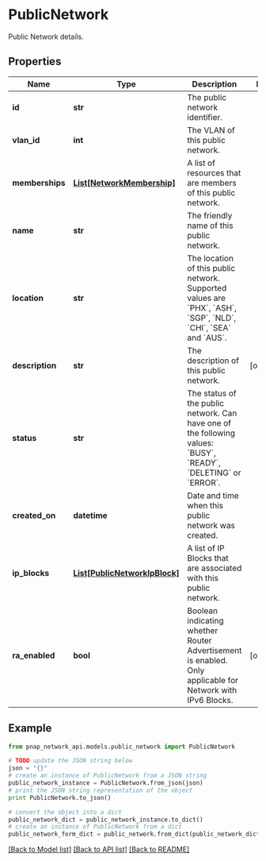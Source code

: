 # PublicNetwork

Public Network details.

## Properties

Name | Type | Description | Notes
------------ | ------------- | ------------- | -------------
**id** | **str** | The public network identifier. | 
**vlan_id** | **int** | The VLAN of this public network. | 
**memberships** | [**List[NetworkMembership]**](NetworkMembership.md) | A list of resources that are members of this public network. | 
**name** | **str** | The friendly name of this public network. | 
**location** | **str** | The location of this public network. Supported values are &#x60;PHX&#x60;, &#x60;ASH&#x60;, &#x60;SGP&#x60;, &#x60;NLD&#x60;, &#x60;CHI&#x60;, &#x60;SEA&#x60; and &#x60;AUS&#x60;. | 
**description** | **str** | The description of this public network. | [optional] 
**status** | **str** | The status of the public network. Can have one of the following values: &#x60;BUSY&#x60;, &#x60;READY&#x60;, &#x60;DELETING&#x60; or &#x60;ERROR&#x60;. | 
**created_on** | **datetime** | Date and time when this public network was created. | 
**ip_blocks** | [**List[PublicNetworkIpBlock]**](PublicNetworkIpBlock.md) | A list of IP Blocks that are associated with this public network. | 
**ra_enabled** | **bool** | Boolean indicating whether Router Advertisement is enabled. Only applicable for Network with IPv6 Blocks. | [optional] 

## Example

```python
from pnap_network_api.models.public_network import PublicNetwork

# TODO update the JSON string below
json = "{}"
# create an instance of PublicNetwork from a JSON string
public_network_instance = PublicNetwork.from_json(json)
# print the JSON string representation of the object
print PublicNetwork.to_json()

# convert the object into a dict
public_network_dict = public_network_instance.to_dict()
# create an instance of PublicNetwork from a dict
public_network_form_dict = public_network.from_dict(public_network_dict)
```
[[Back to Model list]](../README.md#documentation-for-models) [[Back to API list]](../README.md#documentation-for-api-endpoints) [[Back to README]](../README.md)


